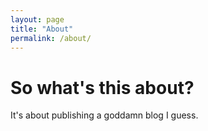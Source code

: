```yaml
---
layout: page
title: "About"
permalink: /about/
---
```


# So what's this about?

It's about publishing a goddamn blog I guess.

